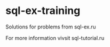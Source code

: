 # sql-ex-training
Solutions for problems from sql-ex.ru

For more information vivsit sql-tutorial.ru
